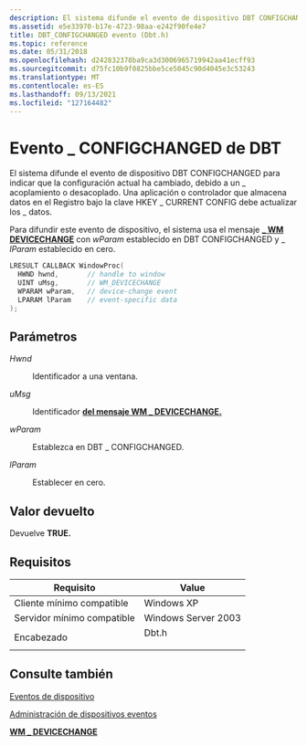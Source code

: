```yaml
---
description: El sistema difunde el evento de dispositivo DBT CONFIGCHANGED para indicar que la configuración actual ha cambiado, debido a un \_ acoplamiento o desacoplado. Una aplicación o controlador que almacena datos en el Registro bajo la clave HKEY \_ CURRENT CONFIG debe actualizar los \_ datos.
ms.assetid: e5e33970-b17e-4723-98aa-e242f90fe4e7
title: DBT_CONFIGCHANGED evento (Dbt.h)
ms.topic: reference
ms.date: 05/31/2018
ms.openlocfilehash: d242832378ba9ca3d3006965719942aa41ecff93
ms.sourcegitcommit: d75fc10b9f0825bbe5ce5045c90d4045e3c53243
ms.translationtype: MT
ms.contentlocale: es-ES
ms.lasthandoff: 09/13/2021
ms.locfileid: "127164482"
---
```

# <a name="dbt_configchanged-event"></a>Evento \_ CONFIGCHANGED de DBT

El sistema difunde el evento de dispositivo DBT CONFIGCHANGED para indicar que la configuración actual ha cambiado, debido a un \_ acoplamiento o desacoplado. Una aplicación o controlador que almacena datos en el Registro bajo la clave HKEY \_ CURRENT CONFIG debe actualizar los \_ datos.

Para difundir este evento de dispositivo, el sistema usa el mensaje [**\_ WM DEVICECHANGE**](wm-devicechange.md) con *wParam* establecido en DBT CONFIGCHANGED y \_ *lParam* establecido en cero.


```C++
LRESULT CALLBACK WindowProc(
  HWND hwnd,       // handle to window
  UINT uMsg,       // WM_DEVICECHANGE
  WPARAM wParam,   // device-change event
  LPARAM lParam    // event-specific data
);
```



## <a name="parameters"></a>Parámetros

<dl> <dt>

*Hwnd* 
</dt> <dd>

Identificador a una ventana.

</dd> <dt>

*uMsg* 
</dt> <dd>

Identificador [**del mensaje WM \_ DEVICECHANGE.**](wm-devicechange.md)

</dd> <dt>

*wParam* 
</dt> <dd>

Establezca en DBT \_ CONFIGCHANGED.

</dd> <dt>

*lParam* 
</dt> <dd>

Establecer en cero.

</dd> </dl>

## <a name="return-value"></a>Valor devuelto

Devuelve **TRUE.**

## <a name="requirements"></a>Requisitos



| Requisito | Value |
|-------------------------------------|----------------------------------------------------------------------------------|
| Cliente mínimo compatible<br/> | Windows XP<br/>                                                            |
| Servidor mínimo compatible<br/> | Windows Server 2003<br/>                                                   |
| Encabezado<br/>                   | <dl> <dt>Dbt.h</dt> </dl> |



## <a name="see-also"></a>Consulte también

<dl> <dt>

[Eventos de dispositivo](device-events.md)
</dt> <dt>

[Administración de dispositivos eventos](device-management-events.md)
</dt> <dt>

[**WM \_ DEVICECHANGE**](wm-devicechange.md)
</dt> </dl>

 

 




